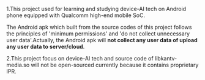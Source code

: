 1.This project used for learning and studying device-AI tech on Android phone equipped with Qualcomm high-end mobile SoC.

  The Android apk which built from the source codes of this project follows the principles of 'minimum permissions' and 'do not collect unnecessary user data'.Actually, the Android apk will <b>not collect any user data of upload any user data to server/cloud</b>.

2.This project focus on device-AI tech and source code of libkantv-media.so will not be open-sourced currently because it contains proprietary IPR.
